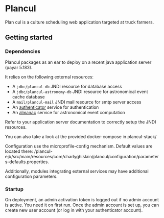 # Plancul

Plan cul is a culture scheduling web application targeted at truck farmers.

## Getting started

### Dependencies

Plancul packages as an ear to deploy on a recent java application server (payar 5.183).

It relies on the following external resources:
- A `jdbc/plancul-db` JNDI resource for database access
- A `jdbc/plancul-astronomy-db` JNDI resource for astronomical event cache database
- A `mail/plancul-mail` JNDI mail resource for smtp server access
- An [authenticator](https://github.com/cghislai/authenticator) service for authentication
- An [almanac](https://github.com/cghislai/almanac) service for astronomical event computation 

Refer to your application server documentation to correctly setup the JNDI resources.

You can also take a look at the provided docker-compose in plancul-stack/

Configuration use the microprofile-config mechanism. Default values are located there: 
/plancul-ejb/src/main/resources/com/charlyghislain/plancul/configuration/parameters-defaults.properties.

Additionally, modules integrating external services may have additional configuration parameters.

### Startup

On deployment, an admin activation token is logged out if no admin account is active. You need it on first run. 
Once the admin account is set up, you can create new user account (or log in with your authenticator account).

